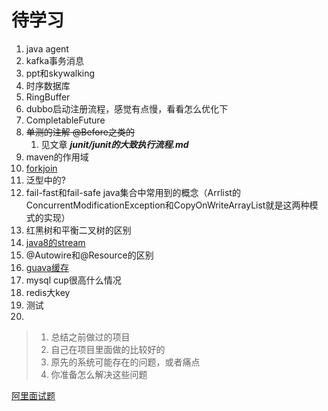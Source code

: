 # 待学习
1. java agent
2. kafka事务消息
3. ppt和skywalking
4. 时序数据库
5. RingBuffer
6. dubbo启动注册流程，感觉有点慢，看看怎么优化下
7. CompletableFuture
8. ~~单测的注解 @Before之类的~~ 
    1. 见文章 ***junit/junit的大致执行流程.md***
9. maven的作用域
10. [forkjoin](https://blog.dyngr.com/blog/2016/09/15/java-forkjoinpool-internals/)
11. 泛型中的?
12. fail-fast和fail-safe  java集合中常用到的概念（Arrlist的ConcurrentModificationException和CopyOnWriteArrayList就是这两种模式的实现）
13. 红黑树和平衡二叉树的区别
14. [java8的stream](https://www.cnblogs.com/carpenterlee/p/6637118.html)
15. @Autowire和@Resource的区别
16. [guava缓存](https://blog.csdn.net/abc86319253/article/details/53020432)
17. mysql cup很高什么情况
18. redis大key
19. 测试
20. 


> 1. 总结之前做过的项目 
> 2. 自己在项目里面做的比较好的
> 3. 原先的系统可能存在的问题，或者痛点
> 4. 你准备怎么解决这些问题

[阿里面试题](https://www.jianshu.com/p/c8a271448dcd)
